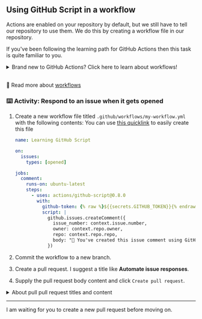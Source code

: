 ## Using GitHub Script in a workflow

Actions are enabled on your repository by default, but we still have to tell our repository to use them. We do this by creating a workflow file in our repository.

If you've been following the learning path for GitHub Actions then this task is quite familiar to you.

<details><summary>Brand new to GitHub Actions?  Click here to learn about workflows!</summary>

#### What is a workflow file?

A **workflow** file can be thought of as the recipe for automating a task. They house the start to finish instructions, in the form of `jobs` and `steps`, for what should happen based on specific triggers.

Your repository can contain multiple **workflow** files that carry out a wide variety of tasks. It is important to consider this when deciding on a name for your **workflow**. The name you choose should reflect the tasks being performed.

</details>

<br>

<!-- 💻 Actively learn about workflows by enrolling in [this Learning Lab course which has no name or content yet]() -->

📖 Read more about [workflows](https://help.github.com/en/actions/automating-your-workflow-with-github-actions/configuring-a-workflow#choosing-the-type-of-actions-for-your-workflow)

### :keyboard: Activity: Respond to an issue when it gets opened

1. Create a new workflow file titled `.github/workflows/my-workflow.yml` with the following contents:
   You can use [this quicklink]({{quicklink}}) to easily create this file

   ```yaml
   name: Learning GitHub Script

   on:
     issues:
       types: [opened]

   jobs:
     comment:
       runs-on: ubuntu-latest
       steps:
         - uses: actions/github-script@0.8.0
           with:
             github-token: {% raw %}${{secrets.GITHUB_TOKEN}}{% endraw %}
             script: |
               github.issues.createComment({
                 issue_number: context.issue.number,
                 owner: context.repo.owner,
                 repo: context.repo.repo,
                 body: "🎉 You've created this issue comment using GitHub Script!!!"
               })
   ```

1. Commit the workflow to a new branch.
1. Create a pull request. I suggest a title like **Automate issue responses**.
1. Supply the pull request body content and click `Create pull request`.

<details><summary>About pull pull request titles and content</summary>

It is important to place meaningful content into the body of the pull requests you create. This repository will stay with you long after you complete the course. We recommend you use the body of your pull requests as a way to take long lived notes about thing you want to remember.

In practice, good pull request titles and content convey information efficiently to your collaborators.

You can fill the body of this pull request with the following recommended content:

> Workflow files are the recipe for task automation. This is where actions are placed if I want to use them for a task.

</details>

---

I am waiting for you to create a new pull request before moving on.
